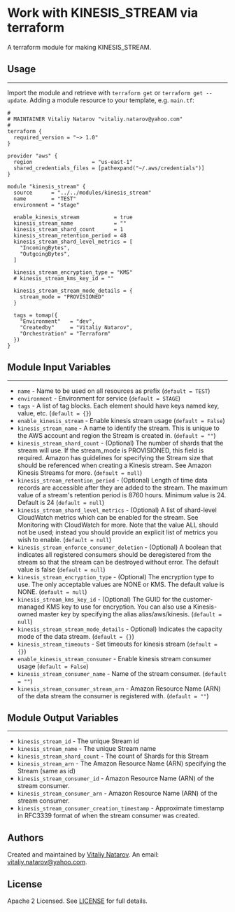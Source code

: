 # Work with KINESIS_STREAM via terraform

A terraform module for making KINESIS_STREAM.


## Usage
----------------------
Import the module and retrieve with ```terraform get``` or ```terraform get --update```. Adding a module resource to your template, e.g. `main.tf`:

```
#
# MAINTAINER Vitaliy Natarov "vitaliy.natarov@yahoo.com"
#
terraform {
  required_version = "~> 1.0"
}

provider "aws" {
  region                   = "us-east-1"
  shared_credentials_files = [pathexpand("~/.aws/credentials")]
}

module "kinesis_stream" {
  source      = "../../modules/kinesis_stream"
  name        = "TEST"
  environment = "stage"

  enable_kinesis_stream           = true
  kinesis_stream_name             = ""
  kinesis_stream_shard_count      = 1
  kinesis_stream_retention_period = 48
  kinesis_stream_shard_level_metrics = [
    "IncomingBytes",
    "OutgoingBytes",
  ]

  kinesis_stream_encryption_type = "KMS"
  # kinesis_stream_kms_key_id = ""

  kinesis_stream_stream_mode_details = {
    stream_mode = "PROVISIONED"
  }

  tags = tomap({
    "Environment"   = "dev",
    "Createdby"     = "Vitaliy Natarov",
    "Orchestration" = "Terraform"
  })
}
```

## Module Input Variables
----------------------
- `name` - Name to be used on all resources as prefix (`default = TEST`)
- `environment` - Environment for service (`default = STAGE`)
- `tags` - A list of tag blocks. Each element should have keys named key, value, etc. (`default = {}`)
- `enable_kinesis_stream` - Enable kinesis stream usage (`default = False`)
- `kinesis_stream_name` - A name to identify the stream. This is unique to the AWS account and region the Stream is created in. (`default = ""`)
- `kinesis_stream_shard_count` - (Optional) The number of shards that the stream will use. If the stream_mode is PROVISIONED, this field is required. Amazon has guidelines for specifying the Stream size that should be referenced when creating a Kinesis stream. See Amazon Kinesis Streams for more. (`default = null`)
- `kinesis_stream_retention_period` - (Optional) Length of time data records are accessible after they are added to the stream. The maximum value of a stream's retention period is 8760 hours. Minimum value is 24. Default is 24 (`default = null`)
- `kinesis_stream_shard_level_metrics` - (Optional) A list of shard-level CloudWatch metrics which can be enabled for the stream. See Monitoring with CloudWatch for more. Note that the value ALL should not be used; instead you should provide an explicit list of metrics you wish to enable. (`default = null`)
- `kinesis_stream_enforce_consumer_deletion` - (Optional) A boolean that indicates all registered consumers should be deregistered from the stream so that the stream can be destroyed without error. The default value is false (`default = null`)
- `kinesis_stream_encryption_type` - (Optional) The encryption type to use. The only acceptable values are NONE or KMS. The default value is NONE. (`default = null`)
- `kinesis_stream_kms_key_id` - (Optional) The GUID for the customer-managed KMS key to use for encryption. You can also use a Kinesis-owned master key by specifying the alias alias/aws/kinesis. (`default = null`)
- `kinesis_stream_stream_mode_details` - Optional) Indicates the capacity mode of the data stream. (`default = {}`)
- `kinesis_stream_timeouts` - Set timeouts for kinesis stream (`default = {}`)
- `enable_kinesis_stream_consumer` - Enable kinesis stream consumer usage (`default = False`)
- `kinesis_stream_consumer_name` - Name of the stream consumer. (`default = ""`)
- `kinesis_stream_consumer_stream_arn` - Amazon Resource Name (ARN) of the data stream the consumer is registered with. (`default = ""`)

## Module Output Variables
----------------------
- `kinesis_stream_id` - The unique Stream id
- `kinesis_stream_name` - The unique Stream name
- `kinesis_stream_shard_count` - The count of Shards for this Stream
- `kinesis_stream_arn` - The Amazon Resource Name (ARN) specifying the Stream (same as id)
- `kinesis_stream_consumer_id` - Amazon Resource Name (ARN) of the stream consumer.
- `kinesis_stream_consumer_arn` - Amazon Resource Name (ARN) of the stream consumer.
- `kinesis_stream_consumer_creation_timestamp` - Approximate timestamp in RFC3339 format of when the stream consumer was created.


## Authors

Created and maintained by [Vitaliy Natarov](https://github.com/SebastianUA). An email: [vitaliy.natarov@yahoo.com](vitaliy.natarov@yahoo.com).

## License

Apache 2 Licensed. See [LICENSE](https://github.com/SebastianUA/terraform/blob/master/LICENSE) for full details.
